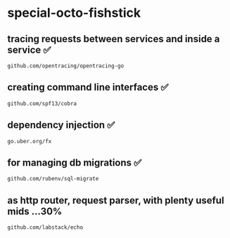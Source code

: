 # special-octo-fishstick


## tracing requests between services and inside a service ✅
    github.com/opentracing/opentracing-go

## creating command line interfaces ✅
    github.com/spf13/cobra

##  dependency injection ✅
    go.uber.org/fx


## for managing db migrations ✅
    github.com/rubenv/sql-migrate 

## as http router, request parser, with plenty useful mids ...30%
    github.com/labstack/echo

